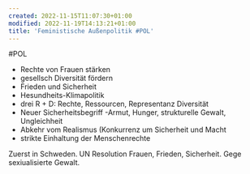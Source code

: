 ```yaml
---
created: 2022-11-15T11:07:30+01:00
modified: 2022-11-19T14:13:21+01:00
title: 'Feministische Außenpolitik #POL'
---
```


#POL
- Rechte von Frauen stärken 
- gesellsch Diversität fördern
- Frieden und Sicherheit
- Hesundheits-Klimapolitik
- drei R + D: Rechte, Ressourcen,  Representanz Diversität
- Neuer Sicherheitsbegriff -Armut, Hunger, strukturelle Gewalt, Ungleichheit
- Abkehr vom Realismus (Konkurrenz um Sicherheit und Macht
- strikte Einhaltung der Menschenrechte

Zuerst in Schweden. UN Resolution Frauen, Frieden, Sicherheit.
Gege sexiualisierte Gewalt.
